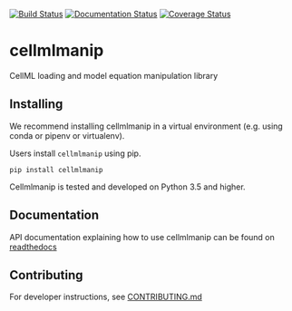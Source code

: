 [![Build Status](https://travis-ci.org/ModellingWebLab/cellmlmanip.svg?branch=develop)](https://travis-ci.org/ModellingWebLab/cellmlmanip) [![Documentation Status](https://readthedocs.org/projects/cellmlmanip/badge/?version=latest)](https://cellmlmanip.readthedocs.io/en/latest/?badge=latest) [![Coverage Status](https://codecov.io/gh/ModellingWebLab/cellmlmanip/branch/develop/graph/badge.svg)](https://codecov.io/gh/ModellingWebLab/cellmlmanip/)

# cellmlmanip
CellML loading and model equation manipulation library

## Installing 
We recommend installing cellmlmanip in a virtual environment (e.g. using conda or pipenv or virtualenv).

Users install `cellmlmanip` using pip.

```
pip install cellmlmanip
```

Cellmlmanip is tested and developed on Python 3.5 and higher.

## Documentation
API documentation explaining how to use cellmlmanip can be found on [readthedocs](https://cellmlmanip.readthedocs.io/en/latest/?badge=latest)

## Contributing
For developer instructions, see [CONTRIBUTING.md](./CONTRIBUTING.md)
